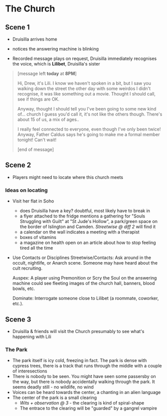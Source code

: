 # The Church

## Scene 1

* Druisilla arrives home
* notices the answering machine is blinking

* Recorded message plays on request, Druisilla immediately recognises the voice, which is **Lilibet**, Druisilla's sister

> [message left  **today** at **8PM**]
>
> Hi, Drew, it's Lili. I know we haven't spoken in a bit, but I saw you walking down the street the other day with some weirdos I didn't recognise, it was like something out a movie. Thought I should call, see if things are OK.
>
> Anyway, thought I should tell you I've been going to some new kind of... church I guess you'd call it, it's not like the others though. There's about 15 of us, a mix of ages..
>
> I really feel connected to everyone, even though I've only been twice! Anyway, Father Caldus says he's going to make me a formal member tonight! Can't wait!
>
> [end of message]

## Scene 2

* Players might need to locate where this church meets

### Ideas on locating

* Visit her flat in Soho
  * does Druisilla have a key? doubtful, most likely have to break in
  * a flyer attached to the fridge mentions a gathering for "Souls Struggling with Guilt" at "St Jude's Hollow", a park/green space on the border of Islington and Camden. *Streetwise @ diff 2* will find it
  * a calendar on the wall indicates a meeting with a therapist
  * boxes of vitamins
  * a magazine on health open on an article about how to stop feeling tired all the time

* Use Contacts or Disciplines
  Streetwise/Contacts: Ask around in the occult, nightlife, or Anarch scene. Someone may have heard about the cult recruiting.

  Auspex: A player using Premonition or Scry the Soul on the answering machine could see fleeting images of the church hall, banners, blood bowls, etc.

  Dominate: Interrogate someone close to Lilibet (a roommate, coworker, etc.).

## Scene 3

* Druisilla & friends will visit the Church presumably to see what's happening with Lili

### The Park

* The park itself is icy cold, freezing in fact. The park is dense with cypress trees, there is a track that runs through the middle with a couple of interesections
* There is nobody to be seen. You might have seen some passersby on the way, but there is nobody accidentally walking through the park. It seems deadly still - no wildlife, no wind
* Voices can be heard towards the center, a chanting in an alien language
* The center of the park is a small clearing
  * *Wits + observation @ 3* - the clearing is kind of spiral-shape
  * The entrace to the clearing will be "guarded" by a gangrel vampire

